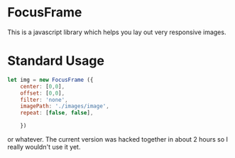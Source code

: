 # FocusFrame

This is a javascript library which helps you lay out very responsive images.

# Standard Usage

```javascript
let img = new FocusFrame ({
	center: [0,0],
	offset: [0,0],
	filter: 'none',
	imagePath: './images/image',
	repeat: [false, false],

	})
```

or whatever. The current version was hacked together in about 2 hours so I really wouldn't use it yet.
